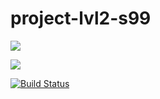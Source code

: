 # project-lvl2-s99

<a href="https://codeclimate.com/github/KruglovDV/project-lvl2-s99"><img src="https://codeclimate.com/github/KruglovDV/project-lvl2-s99/badges/gpa.svg" /></a>

<a href="https://codeclimate.com/github/KruglovDV/project-lvl2-s99"><img src="https://codeclimate.com/github/KruglovDV/project-lvl2-s99/badges/issue_count.svg" /></a>

[![Build Status](https://travis-ci.org/KruglovDV/project-lvl2-s99.svg?branch=master)](https://travis-ci.org/KruglovDV/project-lvl2-s99)
